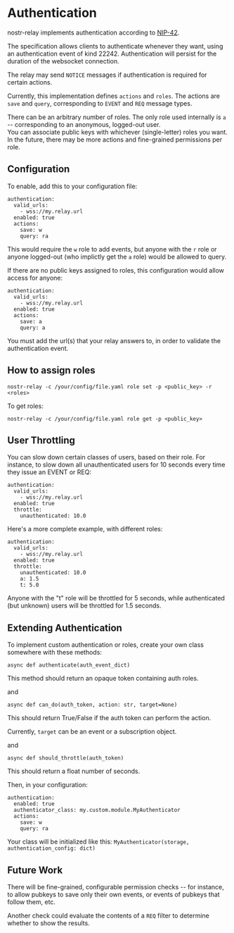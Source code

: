 # Authentication

nostr-relay implements authentication according to [NIP-42](https://github.com/nostr-protocol/nips/blob/auth/42.md).

The specification allows clients to authenticate whenever they want, using an authentication event of kind 22242. Authentication will persist for the duration of the websocket connection.

The relay may send `NOTICE` messages if authentication is required for certain actions.

Currently, this implementation defines `actions` and `roles`. The actions are `save` and `query`, corresponding to `EVENT` and `REQ` message types.

There can be an arbitrary number of roles. The only role used internally is `a` -- corresponding to an anonymous, logged-out user.  
You can associate public keys with whichever (single-letter) roles you want. In the future, there may be more actions and fine-grained permissions per role.

## Configuration

To enable, add this to your configuration file:
```
authentication:
  valid_urls: 
    - wss://my.relay.url
  enabled: true
  actions:
    save: w
    query: ra
```

This would require the `w` role to add events, but anyone with the `r` role or anyone logged-out (who implictly get the `a` role) would be allowed to query.

If there are no public keys assigned to roles, this configuration would allow access for anyone:
```
authentication:
  valid_urls: 
    - wss://my.relay.url
  enabled: true
  actions:
    save: a
    query: a
```

You must add the url(s) that your relay answers to, in order to validate the authentication event.

## How to assign roles

`nostr-relay -c /your/config/file.yaml role set -p <public_key> -r <roles>`

To get roles:

`nostr-relay -c /your/config/file.yaml role get -p <public_key>`

## User Throttling

You can slow down certain classes of users, based on their role. For instance, to slow down all unauthenticated users for 10 seconds every time they issue an EVENT or REQ:

```
authentication:
  valid_urls: 
    - wss://my.relay.url
  enabled: true
  throttle:
    unauthenticated: 10.0
```


Here's a more complete example, with different roles:

```
authentication:
  valid_urls: 
    - wss://my.relay.url
  enabled: true
  throttle:
    unauthenticated: 10.0
    a: 1.5
    t: 5.0
```

Anyone with the "t" role will be throttled for 5 seconds, while authenticated (but unknown) users will be throttled for 1.5 seconds.

## Extending Authentication

To implement custom authentication or roles, create your own class somewhere with these methods:

`async def authenticate(auth_event_dict)`

This method should return an opaque token containing auth roles.

and 

`async def can_do(auth_token, action: str, target=None)`

This should return True/False if the auth token can perform the action.

Currently, `target` can be an event or a subscription object.

and 

`async def should_throttle(auth_token)`

This should return a float number of seconds.


Then, in your configuration:

```
authentication:
  enabled: true
  authenticator_class: my.custom.module.MyAuthenticator
  actions:
    save: w
    query: ra
```

Your class will be initialized like this:
`MyAuthenticator(storage, authentication_config: dict)`


## Future Work

There will be fine-grained, configurable permission checks -- for instance, to allow pubkeys to save only their own events, or events of pubkeys that follow them, etc.

Another check could evaluate the contents of a `REQ` filter to determine whether to show the results.


